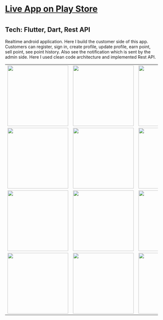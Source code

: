 <h1><a href = "https://play.google.com/store/apps/details?id=com.unnoti.unnoti">Live App on Play Store</a><h1>
<h2>Tech: Flutter, Dart, Rest API</h2>
<p>Realtime android application. Here I build the customer side of this app. Customers can register, sign in, create profile, update profile, earn point, sell point, see point history. Also see the notification which is sent by the admin side. Here I used clean code architecture and implemented Rest API.</p>


<table>
  <tr>
    <td align="center"><img src="https://github.com/kafi015/Unnoti/assets/85091859/e1c371c6-7085-4d6b-a7df-7dd482c6d3a6" width="200" /></td>
    <td align="center"><img src="https://github.com/kafi015/Unnoti/assets/85091859/a76cf3c6-b988-4e01-9af7-d92f5ba4fc8d" width="200" /></td>
    <td align="center"><img src="https://github.com/kafi015/Unnoti/assets/85091859/16bbab87-2358-43f1-a80d-b2809bbdeb95" width="200" /></td>
    <td align="center"><img src="https://github.com/kafi015/Unnoti/assets/85091859/81e74ca3-99e4-4c2f-a762-483085ead47f" width="200" /></td>
    <td align="center"><img src="https://github.com/kafi015/Unnoti/assets/85091859/bb06b5fb-f08c-4c0f-908c-b10a4af136e8" width="200" /></td>
  </tr>
  <tr>
    <td align="center"><img src="https://github.com/kafi015/Unnoti/assets/85091859/350c74eb-260b-477f-bf8f-85eb0429ce40" width="200" /></td>
    <td align="center"><img src="https://github.com/kafi015/Unnoti/assets/85091859/e7478976-1ced-421e-b11d-308fa4267e24" width="200" /></td>
    <td align="center"><img src="https://github.com/kafi015/Unnoti/assets/85091859/3d3c7114-0ad6-4145-b819-5cf7f9645ca0" width="200" /></td>
    <td align="center"><img src="https://github.com/kafi015/Unnoti/assets/85091859/6cf9ced6-aa34-49f4-9e5f-3d66ca8c4141" width="200" /></td>
    <td align="center"><img src="https://github.com/kafi015/Unnoti/assets/85091859/790b04e4-e758-41bc-9283-9dec4848bdac" width="200" /></td>
  </tr>
  <tr>
    <td align="center"><img src="https://github.com/kafi015/Unnoti/assets/85091859/b855f847-89b7-4a6a-9d78-da20169beefb" width="200" /></td>
    <td align="center"><img src="https://github.com/kafi015/Unnoti/assets/85091859/e85f912e-f567-433b-8885-61f0992b8d21" width="200" /></td>
    <td align="center"><img src="https://github.com/kafi015/Unnoti/assets/85091859/61846787-b5fe-492c-bedd-8d99c20ec4d4" width="200" /></td>
    <td align="center"><img src="https://github.com/kafi015/Unnoti/assets/85091859/73b13c61-7ba1-4fed-9c4b-3b2c8d714766" width="200" /></td>
    <td align="center"><img src="https://github.com/kafi015/Unnoti/assets/85091859/b9ad8d58-230e-49e2-b090-09d02391883c" width="200" /></td>
  </tr>
  <tr>
    <td align="center"><img src="https://github.com/kafi015/Unnoti/assets/85091859/6a35ada5-24a1-40c7-8901-26537da73194" width="200" /></td>
    <td align="center"><img src="https://github.com/kafi015/Unnoti/assets/85091859/564a741d-fec8-4672-8bb1-366a0b51e5d3" width="200" /></td>
    <td align="center"><img src="https://github.com/kafi015/Unnoti/assets/85091859/058cea9a-0efe-4efc-928e-d46ed86f852f" width="200" /></td>
  
  </tr>
</table>
